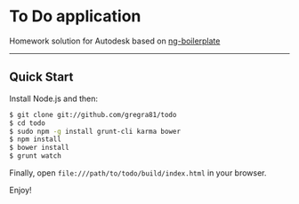 # To Do application

Homework solution for Autodesk based on [ng-boilerplate](http://joshdmiller.github.com/ng-boilerplate)  

***

## Quick Start

Install Node.js and then:

```sh
$ git clone git://github.com/gregra81/todo
$ cd todo
$ sudo npm -g install grunt-cli karma bower
$ npm install
$ bower install
$ grunt watch
```

Finally, open `file:///path/to/todo/build/index.html` in your browser.

Enjoy!